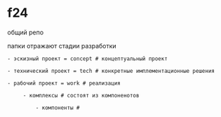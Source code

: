 # f24
общий репо

папки отражают стадии разработки

    - эскизный проект = concept # концептуальный проект

    - технический проект = tech # конкретные имплементационные решения

    - рабочий проект = work # реализация

         - комплексы # состоят из компоненотов

             - компоненты # 

